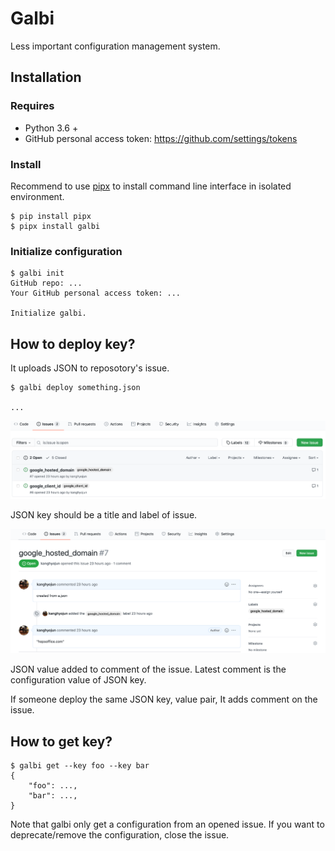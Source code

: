 # Galbi

Less important configuration management system.

## Installation

### Requires

- Python 3.6 +
- GitHub personal access token: <https://github.com/settings/tokens>


### Install

Recommend to use [pipx][] to install command line interface in isolated
environment.

```console
$ pip install pipx
$ pipx install galbi
```

[pipx]: https://github.com/pipxproject/pipx


### Initialize configuration

```console
$ galbi init
GitHub repo: ...
Your GitHub personal access token: ...

Initialize galbi.
```


## How to deploy key?

It uploads JSON to reposotory's issue.

```console
$ galbi deploy something.json

...
```

<img src="./images/issue_list.png" />

JSON key should be a title and label of issue.

<img src="./images/issue_detail.png" />

JSON value added to comment of the issue. Latest comment is the configuration
value of JSON key.

If someone deploy the same JSON key, value pair, It adds comment on the issue.

## How to get key?

```
$ galbi get --key foo --key bar
{
    "foo": ...,
    "bar": ...,
}
```

Note that galbi only get a configuration from an opened issue.
If you want to deprecate/remove the configuration, close the issue.
